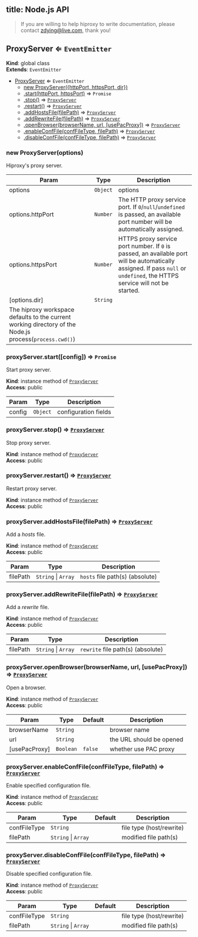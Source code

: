 title: Node.js API
---

> If you are willing to help hiproxy to write documentation, please contact zdying@live.com, thank you!

<a name="ProxyServer"></a>

## ProxyServer ⇐ <code>EventEmitter</code>
**Kind**: global class  
**Extends**: <code>EventEmitter</code>  

* [ProxyServer](#ProxyServer) ⇐ <code>EventEmitter</code>
    * [new ProxyServer({httpPort, httpsPort, dir})](#new_ProxyServer_new)
    * [.start(httpPort, httpsPort)](#ProxyServer+start) ⇒ <code>Promise</code>
    * [.stop()](#ProxyServer+stop) ⇒ [<code>ProxyServer</code>](#ProxyServer)
    * [.restart()](#ProxyServer+restart) ⇒ [<code>ProxyServer</code>](#ProxyServer)
    * [.addHostsFile(filePath)](#ProxyServer+addHostsFile) ⇒ [<code>ProxyServer</code>](#ProxyServer)
    * [.addRewriteFile(filePath)](#ProxyServer+addRewriteFile) ⇒ [<code>ProxyServer</code>](#ProxyServer)
    * [.openBrowser(browserName, url, [usePacProxy])](#ProxyServer+openBrowser) ⇒ [<code>ProxyServer</code>](#ProxyServer)
    * [.enableConfFile(confFileType, filePath)](#ProxyServer+enableConfFile) ⇒ [<code>ProxyServer</code>](#ProxyServer)
    * [.disableConfFile(confFileType, filePath)](#ProxyServer+disableConfFile) ⇒ [<code>ProxyServer</code>](#ProxyServer)
<a name="new_ProxyServer_new"></a>

### new ProxyServer(options)
Hiproxy's proxy server.


| Param | Type | Description |
| --- | --- | --- |
| options | <code>Object</code> | options |
| options.httpPort | <code>Number</code> | The HTTP proxy service port. If `0`/`null`/`undefined` is passed, an available port number will be automatically assigned. |
| options.httpsPort | <code>Number</code> | HTTPS proxy service port number. If `0` is passed, an available port will be automatically assigned. If pass `null` or `undefined`, the HTTPS service will not be started. |
| [options.dir] | <code>String</code> | 
The hiproxy workspace defaults to the current working directory of the Node.js process(`process.cwd()`) |

<a name="ProxyServer+start"></a>

### proxyServer.start([config]) ⇒ <code>Promise</code>
Start proxy server.

**Kind**: instance method of [<code>ProxyServer</code>](#ProxyServer)  
**Access**: public  

| Param | Type | Description |
| --- | --- | --- |
| config | <code>Object</code> | configuration fields |

<a name="ProxyServer+stop"></a>

### proxyServer.stop() ⇒ [<code>ProxyServer</code>](#ProxyServer)
Stop proxy server.

**Kind**: instance method of [<code>ProxyServer</code>](#ProxyServer)  
**Access**: public  
<a name="ProxyServer+restart"></a>

### proxyServer.restart() ⇒ [<code>ProxyServer</code>](#ProxyServer)
Restart proxy server.

**Kind**: instance method of [<code>ProxyServer</code>](#ProxyServer)  
**Access**: public  
<a name="ProxyServer+addHostsFile"></a>

### proxyServer.addHostsFile(filePath) ⇒ [<code>ProxyServer</code>](#ProxyServer)
Add a *hosts* file.

**Kind**: instance method of [<code>ProxyServer</code>](#ProxyServer)  
**Access**: public  

| Param | Type | Description |
| --- | --- | --- |
| filePath | <code>String</code> \| <code>Array</code> | `hosts` file path(s) (absolute) |

<a name="ProxyServer+addRewriteFile"></a>

### proxyServer.addRewriteFile(filePath) ⇒ [<code>ProxyServer</code>](#ProxyServer)
Add a *rewrite* file.

**Kind**: instance method of [<code>ProxyServer</code>](#ProxyServer)  
**Access**: public  

| Param | Type | Description |
| --- | --- | --- |
| filePath | <code>String</code> \| <code>Array</code> | `rewrite` file path(s) (absolute) |

<a name="ProxyServer+openBrowser"></a>

### proxyServer.openBrowser(browserName, url, [usePacProxy]) ⇒ [<code>ProxyServer</code>](#ProxyServer)
Open a browser.

**Kind**: instance method of [<code>ProxyServer</code>](#ProxyServer)  
**Access**: public  

| Param | Type | Default | Description |
| --- | --- | --- | --- |
| browserName | <code>String</code> |  | browser name |
| url | <code>String</code> |  | the URL should be opened |
| [usePacProxy] | <code>Boolean</code> | <code>false</code> | whether use PAC proxy |

<a name="ProxyServer+enableConfFile"></a>

### proxyServer.enableConfFile(confFileType, filePath) ⇒ [<code>ProxyServer</code>](#ProxyServer)
Enable specified configuration file.

**Kind**: instance method of [<code>ProxyServer</code>](#ProxyServer)  
**Access**: public  

| Param | Type | Default | Description |
| --- | --- | --- | --- |
| confFileType | <code>String</code> |  | file type (host/rewrite) |
| filePath | <code>String</code> \| <code>Array</code> |  | modified file path(s) |

<a name="ProxyServer+disableConfFile"></a>

### proxyServer.disableConfFile(confFileType, filePath) ⇒ [<code>ProxyServer</code>](#ProxyServer)
Disable specified configuration file.

**Kind**: instance method of [<code>ProxyServer</code>](#ProxyServer)  
**Access**: public  

| Param | Type | Default | Description |
| --- | --- | --- | --- |
| confFileType | <code>String</code> |  | file type (host/rewrite) |
| filePath | <code>String</code> \| <code>Array</code> |  | modified file path(s) |
